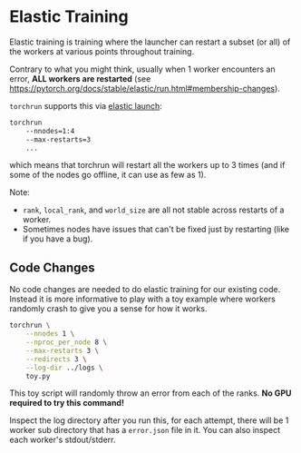 # Elastic Training

Elastic training is training where the launcher can restart a subset (or all) of the workers at various points throughout training.

Contrary to what you might think, usually when 1 worker encounters an error, **ALL workers are restarted** (see https://pytorch.org/docs/stable/elastic/run.html#membership-changes).

`torchrun` supports this via [elastic launch](https://pytorch.org/docs/stable/elastic/run.html#elastic-min-1-max-4-tolerates-up-to-3-membership-changes-or-failures):

```bash
torchrun
    --nnodes=1:4
    --max-restarts=3
    ...
```

which means that torchrun will restart all the workers up to 3 times (and if some of the nodes go offline, it can use as few as 1).

Note:
- `rank`, `local_rank`, and `world_size` are all not stable across restarts of a worker.
- Sometimes nodes have issues that can't be fixed just by restarting (like if you have a bug).

## Code Changes

No code changes are needed to do elastic training for our existing code. Instead it is more informative to play with a toy example where workers randomly crash to give you a sense for how it works.

```bash
torchrun \
    --nnodes 1 \
    --nproc_per_node 8 \
    --max-restarts 3 \
    --redirects 3 \
    --log-dir ../logs \
    toy.py
```

This toy script will randomly throw an error from each of the ranks. **No GPU required to try this command!**

Inspect the log directory after you run this, for each attempt, there will be 1 worker sub directory that has a `error.json` file in it. You can also inspect each worker's stdout/stderr.
